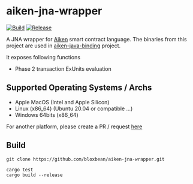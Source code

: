 # aiken-jna-wrapper
[![Build](https://github.com/bloxbean/aiken-jna-wrapper/actions/workflows/rust.yml/badge.svg)](https://github.com/bloxbean/aiken-jna-wrapper/actions/workflows/rust.yml)
[![Release](https://github.com/bloxbean/aiken-jna-wrapper/actions/workflows/release.yml/badge.svg)](https://github.com/bloxbean/aiken-jna-wrapper/actions/workflows/release.yml)

A JNA wrapper for [Aiken](https://aiken-lang.org/) smart contract language. The binaries from this project are used in [aiken-java-binding](https://github.com/bloxbean/aiken-java-binding) project.

It exposes following functions
- Phase 2 transaction ExUnits evaluation

## Supported Operating Systems / Archs
- Apple MacOS (Intel and Apple Silicon)
- Linux (x86_64) (Ubuntu 20.04 or compatible ...)
- Windows 64bits (x86_64)

For another platform, please create a PR / request [here](https://github.com/bloxbean/aiken-jna-wrapper/issues)

## Build

```shell
git clone https://github.com/bloxbean/aiken-jna-wrapper.git
```

```shell
cargo test
cargo build --release
```

